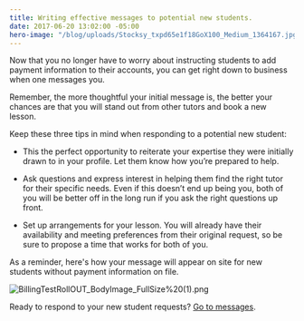 ```yaml
---
title: Writing effective messages to potential new students.
date: 2017-06-20 13:02:00 -05:00
hero-image: "/blog/uploads/Stocksy_txpd65e1f18GoX100_Medium_1364167.jpg"
---
```


Now that you no longer have to worry about instructing students to add payment information to their accounts, you can get right down to business when one messages you.
 
Remember, the more thoughtful your initial message is, the better your chances are that you will stand out from other tutors and book a new lesson.
 
Keep these three tips in mind when responding to a potential new student:
 
* This the perfect opportunity to reiterate your expertise they were initially drawn to in your profile. Let them know how you’re prepared to help.

* Ask questions and express interest in helping them find the right tutor for their specific needs. Even if this doesn’t end up being you, both of you will be better off in the long run if you ask the right questions up front.

* Set up arrangements for your lesson. You will already have their availability and meeting preferences from their original request, so be sure to propose a time that works for both of you.

As a reminder, here's how your message will appear on site for new students without payment information on file.

![BillingTestRollOUT_BodyImage_FullSize%20(1).png](/blog/uploads/BillingTestRollOUT_BodyImage_FullSize%20(1).png)
 
Ready to respond to your new student requests? [Go to messages](https://www.wyzant.com/tutor/messaging/).
